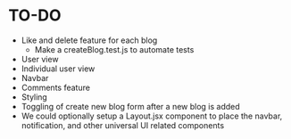 # TO-DO
- Like and delete feature for each blog
  - Make a createBlog.test.js to automate tests
- User view
- Individual user view
- Navbar
- Comments feature
- Styling
- Toggling of create new blog form after a new blog is added
- We could optionally setup a Layout.jsx component to place the navbar, notification, and other universal UI related components